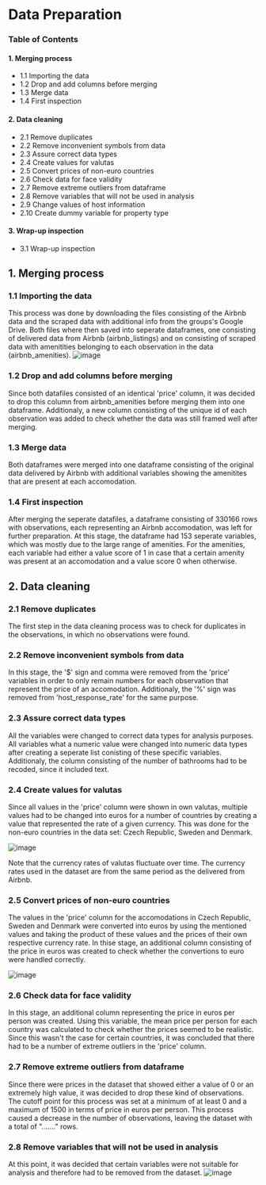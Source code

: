 # Data Preparation

### Table of Contents

#### 1. Merging process
- 1.1 Importing the data
- 1.2 Drop and add columns before merging
- 1.3 Merge data
- 1.4 First inspection
#### 2. Data cleaning
- 2.1 Remove duplicates
- 2.2 Remove inconvenient symbols from data
- 2.3 Assure correct data types
- 2.4 Create values for valutas
- 2.5 Convert prices of non-euro countries
- 2.6 Check data for face validity
- 2.7 Remove extreme outliers from dataframe
- 2.8 Remove variables that will not be used in analysis
- 2.9 Change values of host information
- 2.10 Create dummy variable for property type
#### 3. Wrap-up inspection
- 3.1 Wrap-up inspection

## 1. Merging process

### 1.1 Importing the data
This process was done by downloading the files consisting of the Airbnb data and the scraped data with additional info from the groups's Google Drive. Both files where then saved into seperate dataframes, one consisting of delivered data from Airbnb (airbnb_listings) and on consisting of scraped data with amenitities belonging to each observation in the data (airbnb_amenities).
![image](https://user-images.githubusercontent.com/98958192/159884510-5a937464-1a0e-4a71-b4a9-7bc2dfe17051.png)
### 1.2 Drop and add columns before merging
Since both datafiles consisted of an identical 'price' column, it was decided to drop this column from airbnb_amenities before merging them into one dataframe. Additionaly, a new column consisting of the unique id of each observation was added to check whether the data was still framed well after merging. 
### 1.3 Merge data
Both dataframes were merged into one dataframe consisting of the original data delivered by Airbnb with additional variables showing the amenitites that are present at each accomodation.
### 1.4 First inspection
After merging the seperate datafiles, a dataframe consisting of 330166 rows with observations, each representing an Airbnb accomodation, was left for further preparation. At this stage, the dataframe had 153 seperate variables, which was mostly due to the large range of amenities. For the amenities, each variable had either a value score of 1 in case that a certain amenity was present at an accomodation and a value score 0 when otherwise.

## 2. Data cleaning

### 2.1 Remove duplicates
The first step in the data cleaning process was to check for duplicates in the observations, in which no observations were found.

### 2.2 Remove inconvenient symbols from data
In this stage, the '$' sign and comma were removed from the 'price' variables in order to only remain numbers for each observation that represent the price of an accomodation. Additionaly, the '%' sign was removed from 'host_response_rate' for the same purpose.

### 2.3 Assure correct data types
All the variables were changed to correct data types for analysis purposes. All variables what a numeric value were changed into numeric data types after creating a seperate list conisting of these specific variables. Additionaly, the column consisting of the number of bathrooms had to be recoded, since it included text. 

### 2.4 Create values for valutas
Since all values  in the 'price' column were shown in own valutas, multiple values had to be changed into euros for a number of countries by creating a value that represented the rate of a given currency. This was done for the non-euro countries in the data set: Czech Republic, Sweden and Denmark.

![image](https://user-images.githubusercontent.com/98958192/159895485-3719cc3e-391f-4460-bf68-ad1061752906.png)

Note that the currency rates of valutas fluctuate over time. The currency rates used in the dataset are from the same period as the delivered from Airbnb.

### 2.5 Convert prices of non-euro countries
The values in the 'price' column for the accomodations in Czech Republic, Sweden and Denmark were converted into euros by using the mentioned values and taking the product of these values and the prices of their own respective currency rate. In thise stage, an additional column consisting of the price in euros was created to check whether the convertions to euro were handled correctly.

![image](https://user-images.githubusercontent.com/98958192/159897524-5f0e2e3f-4e14-4132-a6a3-766ee3aa1f03.png)

### 2.6 Check data for face validity
In this stage, an additional column representing the price in euros per person was created. Using this variable, the mean price per person for each country was calculated to check whether the prices seemed to be realistic. Since this wasn't the case for certain countries, it was concluded that there had to be a number of extreme outliers in the 'price' column.

### 2.7 Remove extreme outliers from dataframe
Since there were prices in the dataset that showed either a value of 0 or an extremely high value, it was decided to drop these kind of observations. The cutoff point for this process was set at a minimum of at least 0 and a maximum of 1500 in terms of price in euros per person. This process caused a decrease in the number of observations, leaving the dataset with a total of "......." rows.

### 2.8 Remove variables that will not be used in analysis
At this point, it was decided that certain variables were not suitable for analysis and therefore had to be removed from the dataset. 
![image](https://user-images.githubusercontent.com/98958192/159900303-2e35caa9-4164-4036-b6a3-507809e55687.png)






